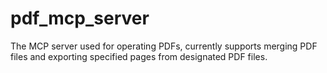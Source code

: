 # pdf_mcp_server
The MCP server used for operating PDFs, currently supports merging PDF files and exporting specified pages from designated PDF files.
